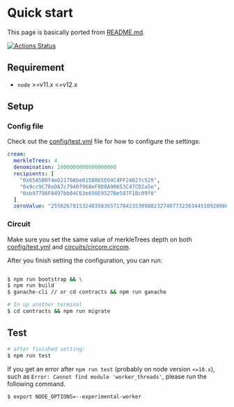 # Quick start

This page is basically ported from [README.md](https://github.com/couger-inc/cream).

[![Actions Status](https://github.com/couger-inc/cream/workflows/cream%20contract%20test/badge.svg)](https://github.com/couger-inc/cream/actions)

## Requirement

* `node` >=v11.x <=v12.x

## Setup

### Config file
Check out the [config/test.yml](https://github.com/couger-inc/cream/blob/master/config/test.yml) file for how to configure the settings:

```yml
cream:
  merkleTrees: 4
  denomination: 1000000000000000000
  recipients: [
    "0x65A5B0f4eD2170Abe0158865E04C4FF24827c529",
    "0x9cc9C78eDA7c7940f968eF9D8A90653C47CD2a5e",
    "0xb97796F8497bb84C63e650E9527Be587F18c09f8"
  ]
  zeroValue: "2558267815324835836571784235309882327407732303445109280607932348234378166811"
```

### Circuit
Make sure you set the same value of merkleTrees depth on both [config/test.yml](https://github.com/couger-inc/cream/blob/master/config/test.yml) and [circuits/circom.circom](https://github.com/couger-inc/cream/blob/master/circuits/circom/vote.circom).

After you finish setting the configuration, you can run:

```bash

$ npm run bootstrap && \
$ npm run build
$ ganache-cli // or cd contracts && npm run ganache

# In up another terminal
$ cd contracts && npm run migrate
```

## Test

```bash
# after finished setting:
$ npm run test
```

If you get an error after `npm run test` (probably on node version `<=10.x`), such as `Error: Cannot find module 'worker_threads'`, please run the following command.

```bash
$ export NODE_OPTIONS=--experimental-worker
```
